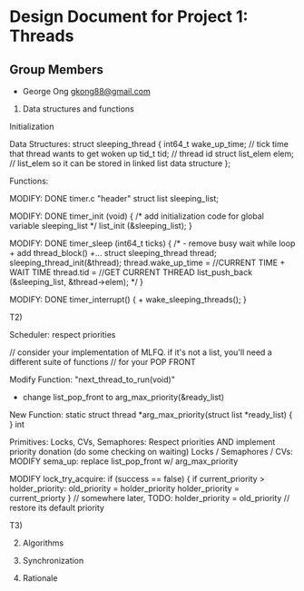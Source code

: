 Design Document for Project 1: Threads
======================================

## Group Members

* George Ong <gkong88@gmail.com>


1) Data structures and functions

Initialization

Data Structures:
struct sleeping_thread
{
    int64_t wake_up_time; // tick time that thread wants to get woken up
    tid_t tid; // thread id
    struct list_elem elem; // list_elem so it can be stored in linked list data structure
};

Functions:

MODIFY: DONE
timer.c "header"
struct list sleeping_list;

MODIFY: DONE
timer_init (void) {
    /*
    add initialization code for global variable sleeping_list
    */
    list_init (&sleeping_list);
}

MODIFY: DONE
timer_sleep (int64_t ticks) {
    /*
    - remove busy wait while loop
    + add thread_block()
    +...
    struct sleeping_thread thread;
    sleeping_thread_init(&thread);
    thread.wake_up_time = //CURRENT TIME + WAIT TIME
    thread.tid = //GET CURRENT THREAD
    list_push_back (&sleeping_list, &thread->elem);
    */
}

MODIFY: DONE
timer_interrupt() {
    + wake_sleeping_threads();
}


T2)

Scheduler: respect priorities

// consider your implementation of MLFQ. if it's not a list, you'll need a different suite of functions
// for your POP FRONT

Modify Function:
"next_thread_to_run(void)"
- change list_pop_front to arg_max_priority(&ready_list)

New Function:
static struct thread *arg_max_priority(struct list *ready_list) {
}
int 


Primitives: Locks, CVs, Semaphores: Respect priorities AND implement priority donation (do some checking on waiting)
Locks / Semaphores / CVs:
MODIFY sema_up:
replace list_pop_front w/ arg_max_priority

MODIFY lock_try_acquire:
if (success == false) {
    if current_priority > holder_priority:
        old_priority = holder_priority
        holder_priority = current_priorty
}
// somewhere later, TODO:
holder_priority = old_priority // restore its default priority

T3)

2) Algorithms

3) Synchronization

4) Rationale
